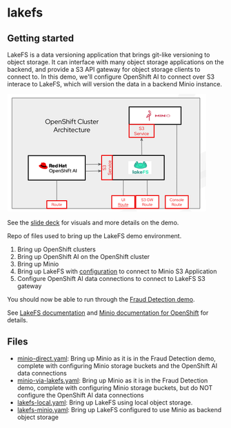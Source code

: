 # lakefs



## Getting started

LakeFS is a data versioning application that brings git-like versioning to object storage. It can interface with many object storage applications on the backend, and provide a S3 API gateway for object storage clients to connect to. In this demo, we'll configure OpenShift AI to connect over S3 interace to LakeFS, which will version the data in a backend Minio instance.

![lakefs](img/lakefs.png)

See the [slide deck](https://docs.google.com/presentation/d/1T9iOUt35AuppeQ-UB_hnnX8ufhCxzrNIn7ErmxRi-7k) for visuals and more details on the demo.

Repo of files used to bring up the LakeFS demo environment.

1. Bring up OpenShift clusters
2. Bring up OpenShift AI on the OpenShift cluster
3. Bring up Minio
4. Bring up LakeFS with [configuration](https://docs.lakefs.io/reference/configuration.html) to connect to Minio S3 Application
5. Configure OpenShift AI data connections to connect to LakeFS S3 gateway

You should now be able to run through the [Fraud Detection demo](https://docs.redhat.com/en/documentation/red_hat_openshift_ai_self-managed/2.13/html/openshift_ai_tutorial_-_fraud_detection_example/index).

See [LakeFS documentation](https://docs.lakefs.io/) and [Minio documentation for OpenShift](https://min.io/docs/minio/kubernetes/openshift/index.html) for details.

## Files

- [minio-direct.yaml](./minio-direct.yaml): Bring up Minio as it is in the Fraud Detection demo, complete with configuring Minio storage buckets and the OpenShift AI data connections
- [minio-via-lakefs.yaml](./minio-via-lakefs.yaml): Bring up Minio as it is in the Fraud Detection demo, complete with configuring Minio storage buckets, but do NOT configure the OpenShift AI data connections
- [lakefs-local.yaml](./lakefs-local.yaml): Bring up LakeFS using local object storage.
- [lakefs-minio.yaml](./lakefs-minio.yaml): Bring up LakeFS configured to use Minio as backend object storage
